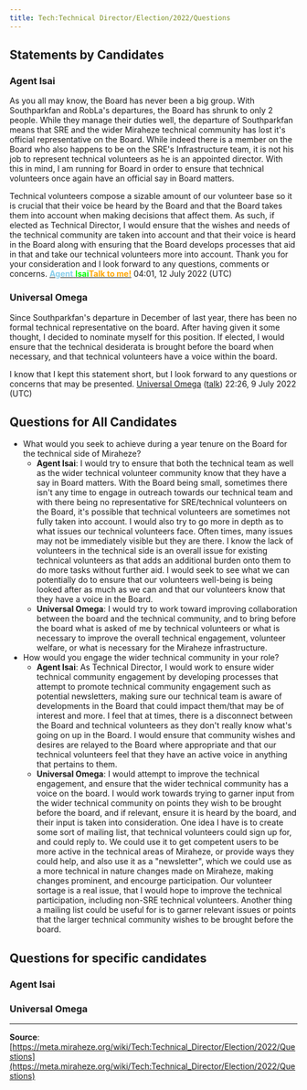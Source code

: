 ```yaml
---
title: Tech:Technical Director/Election/2022/Questions
---
```


## Statements by Candidates 

### Agent Isai 

As you all may know, the Board has never been a big group. With Southparkfan and RobLa's departures, the Board has shrunk to only 2 people. While they manage their duties well, the departure of Southparkfan means that SRE and the wider Miraheze technical community has lost it's official representative on the Board. While indeed there is a member on the Board who also happens to be on the SRE's Infrastructure team, it is not his job to represent technical volunteers as he is an appointed director. With this in mind, I am running for Board in order to ensure that technical volunteers once again have an official say in Board matters.

Technical volunteers compose a sizable amount of our volunteer base so it is crucial that their voice be heard by the Board and that the Board takes them into account when making decisions that affect them. As such, if elected as Technical Director, I would ensure that the wishes and needs of the technical community are taken into account and that their voice is heard in the Board along with ensuring that the Board develops processes that aid in that and take our technical volunteers more into account. Thank you for your consideration and I look forward to any questions, comments or concerns. [<span style="color: skyblue; font-weight: bold;">Agent</span> <span style="color: lime; font-weight: bold;">Isai</span>](https://meta.miraheze.org/wiki/User:Agent_Isai)[<span style="color: orange; font-weight: bold;">Talk to me!</span>](https://meta.miraheze.org/wiki/User_talk:Agent_Isai) 04:01, 12 July 2022 (UTC)

### Universal Omega 

Since Southparkfan's departure in December of last year, there has been no formal technical representative on the board. After having given it some thought, I decided to nominate myself for this position. If elected, I would ensure that the technical desiderata is brought before the board when necessary, and that technical volunteers have a voice within the board.

I know that I kept this statement short, but I look forward to any questions or concerns that may be presented. [Universal Omega](https://meta.miraheze.org/wiki/User:Universal_Omega) ([talk](https://meta.miraheze.org/wiki/User_talk:Universal_Omega)) 22:26, 9 July 2022 (UTC)

## Questions for All Candidates 

* What would you seek to achieve during a year tenure on the Board for the technical side of Miraheze?
   * **Agent Isai**: I would try to ensure that both the technical team as well as the wider technical volunteer community know that they have a say in Board matters. With the Board being small, sometimes there isn't any time to engage in outreach towards our technical team and with there being no representative for SRE/technical volunteers on the Board, it's possible that technical volunteers are sometimes not fully taken into account. I would also try to go more in depth as to what issues our technical volunteers face. Often times, many issues may not be immediately visible but they are there. I know the lack of volunteers in the technical side is an overall issue for existing technical volunteers as that adds an additional burden onto them to do more tasks without further aid. I would seek to see what we can potentially do to ensure that our volunteers well-being is being looked after as much as we can and that our volunteers know that they have a voice in the Board.
   * **Universal Omega**: I would try to work toward improving collaboration between the board and the technical community, and to bring before the board what is asked of me by technical volunteers or what is necessary to improve the overall technical engagement, volunteer welfare, or what is necessary for the Miraheze infrastructure.
* How would you engage the wider technical community in your role?
   * **Agent Isai**: As Technical Director, I would work to ensure wider technical community engagement by developing processes that attempt to promote technical community engagement such as potential newsletters, making sure our technical team is aware of developments in the Board that could impact them/that may be of interest and more. I feel that at times, there is a disconnect between the Board and technical volunteers as they don't really know what's going on up in the Board. I would ensure that community wishes and desires are relayed to the Board where appropriate and that our technical volunteers feel that they have an active voice in anything that pertains to them.
   * **Universal Omega**: I would attempt to improve the technical engagement, and ensure that the wider technical community has a voice on the board. I would work towards trying to garner input from the wider technical community on points they wish to be brought before the board, and if relevant, ensure it is heard by the board, and their input is taken into consideration. One idea I have is to create some sort of mailing list, that technical volunteers could sign up for, and could reply to. We could use it to get competent users to be more active in the technical areas of Miraheze, or provide ways they could help, and also use it as a "newsletter", which we could use as a more technical in nature changes made on Miraheze, making changes prominent, and encourge participation. Our volunteer sortage is a real issue, that I would hope to improve the technical participation, including non-SRE technical volunteers. Another thing a mailing list could be useful for is to garner relevant issues or points that the larger technical community wishes to be brought before the board.

## Questions for specific candidates 

### Agent Isai 

### Universal Omega 


----
**Source**: [https://meta.miraheze.org/wiki/Tech:Technical_Director/Election/2022/Questions](https://meta.miraheze.org/wiki/Tech:Technical_Director/Election/2022/Questions)